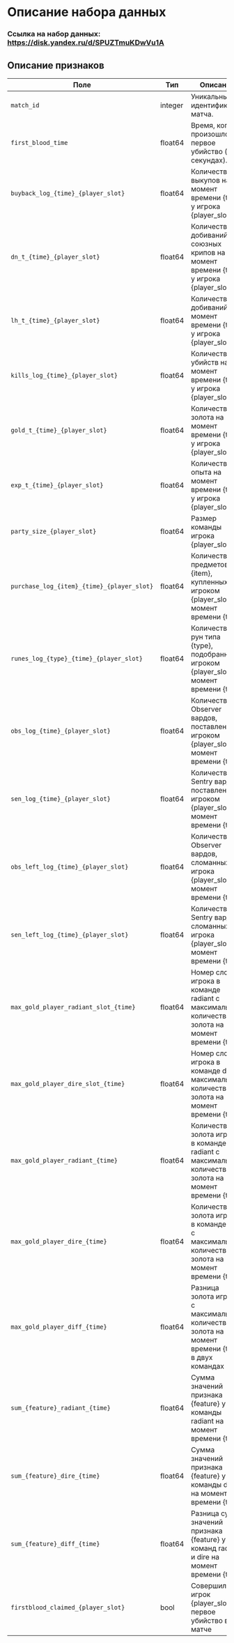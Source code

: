 # Описание набора данных

### Ссылка на набор данных: https://disk.yandex.ru/d/SPUZTmuKDwVu1A

## Описание признаков

| Поле                                      | Тип       | Описание                                                                                         |
|-------------------------------------------|-----------|--------------------------------------------------------------------------------------------------|
| `match_id`                                | integer   | Уникальный идентификатор матча.                                                                        |
| `first_blood_time`                        | float64   | Время, когда произошло первое убийство (в секундах).                                                   |
| `buyback_log_{time}_{player_slot}`        | float64   | Количество выкупов на момент времени {time} у игрока {player_slot}                                     |
| `dn_t_{time}_{player_slot}`               | float64   | Количество добиваний союзных крипов на момент времени {time} у игрока {player_slot}                    |
| `lh_t_{time}_{player_slot}`               | float64   | Количество добиваний на момент времени {time} у игрока {player_slot}                                   |
| `kills_log_{time}_{player_slot}`          | float64   | Количество убийств на момент времени {time} у игрока {player_slot}                                     |
| `gold_t_{time}_{player_slot}`             | float64   | Количество золота на момент времени {time} у игрока {player_slot}                                      |
| `exp_t_{time}_{player_slot}`              | float64   | Количество опыта на момент времени {time} у игрока {player_slot}                                       |
| `party_size_{player_slot}`                | float64   | Размер команды игрока {player_slot}                                                                    |
| `purchase_log_{item}_{time}_{player_slot}`| float64   | Количество предметов {item}, купленных игроком {player_slot}, на момент времени {time}                 |
| `runes_log_{type}_{time}_{player_slot}`   | float64   | Количество рун типа {type}, подобранных игроком {player_slot}, на момент времени {time}                |
| `obs_log_{time}_{player_slot}`            | float64   | Количество Observer вардов, поставленных игроком {player_slot}, на момент времени {time}               |
| `sen_log_{time}_{player_slot}`            | float64   | Количество Sentry вардов, поставленных игроком {player_slot}, на момент времени {time}                 |
| `obs_left_log_{time}_{player_slot}`       | float64   | Количество Observer вардов, сломанных у игрока {player_slot}, на момент времени {time}                 |
| `sen_left_log_{time}_{player_slot}`       | float64   | Количество Sentry вардов, сломанных у игрока {player_slot}, на момент времени {time}                   |
| `max_gold_player_radiant_slot_{time}`     | float64   | Номер слота игрока в команде radiant с максимальным количеством золота на момент времени {time}        |
| `max_gold_player_dire_slot_{time}`        | float64   | Номер слота игрока в команде dire с максимальным количеством золота на момент времени {time}           |
| `max_gold_player_radiant_{time}`          | float64   | Количество золота игрока в команде radiant с максимальным количеством золота на момент времени {time}  |
| `max_gold_player_dire_{time}`             | float64   | Количество золота игрока в команде dire с максимальным количеством золота на момент времени {time}     |
| `max_gold_player_diff_{time}`             | float64   | Разница золота игроков с максимальным количеством золота на момент времени {time} в двух командах      |
| `sum_{feature}_radiant_{time}`            | float64   | Сумма значений признака {feature} у команды radiant на момент времени {time}                           |
| `sum_{feature}_dire_{time}`               | float64   | Сумма значений признака {feature} у команды dire на момент времени {time}                              |
| `sum_{feature}_diff_{time}`               | float64   | Разница сумм значений признака {feature} у команд radiant и dire на момент времени {time}              |
| `firstblood_claimed_{player_slot}`        | bool      | Совершил ли игрок {player_slot} первое убийство в матче                                                |

